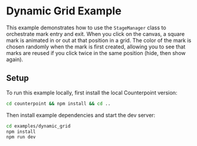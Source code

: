 # Dynamic Grid Example

This example demonstrates how to use the `StageManager` class to orchestrate mark entry and exit. When you click on the canvas, a square mark is animated in or out at that position in a grid. The color of the mark is chosen randomly when the mark is first created, allowing you to see that marks are reused if you click twice in the same position (hide, then show again).

## Setup

To run this example locally, first install the local Counterpoint version:

```bash
cd counterpoint && npm install && cd ..
```

Then install example dependencies and start the dev server:

```bash
cd examples/dynamic_grid
npm install
npm run dev
```
